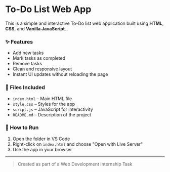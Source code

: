 # To-Do List Web App

This is a simple and interactive To-Do list web application built using **HTML**, **CSS**, and **Vanilla JavaScript**.

### ✨ Features
- Add new tasks
- Mark tasks as completed
- Remove tasks
- Clean and responsive layout
- Instant UI updates without reloading the page

### 📂 Files Included
- `index.html` – Main HTML file
- `style.css` – Styles for the app
- `script.js` – JavaScript for interactivity
- `README.md` – Description of the project

### 🚀 How to Run
1. Open the folder in VS Code
2. Right-click on `index.html` and choose "Open with Live Server"
3. Use the app in your browser

---

> Created as part of a Web Development Internship Task
